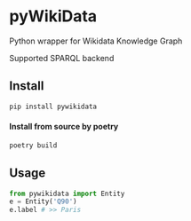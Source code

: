 # pyWikiData

Python wrapper for Wikidata Knowledge Graph

Supported SPARQL backend

## Install

```bash
pip install pywikidata
```

#### Install from source by poetry
```bash
poetry build
```

## Usage
```python
from pywikidata import Entity
e = Entity('Q90')
e.label # >> Paris
```